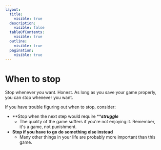 ```yaml
---
layout:
  title:
    visible: true
  description:
    visible: false
  tableOfContents:
    visible: true
  outline:
    visible: true
  pagination:
    visible: true
---
```


# When to stop

Stop whenever you want. Honest. As long as you save your game properly, you can stop whenever you want.

If you have trouble figuring out when to stop, consider:

* **Stop when the next step would require **_**struggle**_
  * The quality of the game suffers if you're not enjoying it. Remember, it's a game, not punishment.
* **Stop if you have to go do something else instead**
  * Many other things in your life are probably more important than this game.

